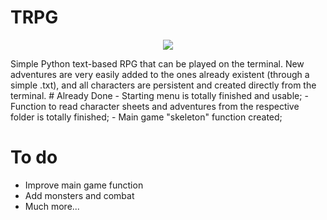 # TRPG
<p align="center">
<img src="https://i.ibb.co/RzjhgrF/image.png"/>
</p>
Simple Python text-based RPG that can be played on the terminal. New adventures are very easily added to the ones already
existent (through a simple .txt), and all characters are persistent and created directly from the terminal.
# Already Done
- Starting menu is totally finished and usable;
- Function to read character sheets and adventures from the respective folder is totally finished;
- Main game "skeleton" function created;

# To do
- Improve main game function
- Add monsters and combat
- Much more...

